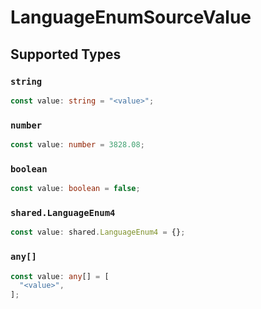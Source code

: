 # LanguageEnumSourceValue


## Supported Types

### `string`

```typescript
const value: string = "<value>";
```

### `number`

```typescript
const value: number = 3828.08;
```

### `boolean`

```typescript
const value: boolean = false;
```

### `shared.LanguageEnum4`

```typescript
const value: shared.LanguageEnum4 = {};
```

### `any[]`

```typescript
const value: any[] = [
  "<value>",
];
```

